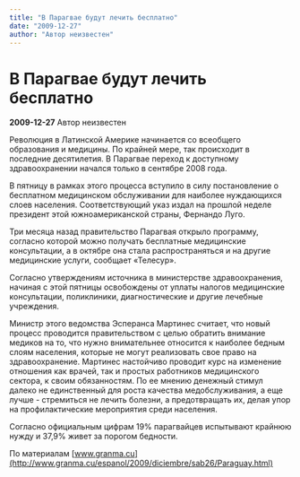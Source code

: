 ```yaml
---
title: "В Парагвае будут лечить бесплатно"
date: "2009-12-27"
author: "Автор неизвестен"
---
```


# В Парагвае будут лечить бесплатно

**2009-12-27** Автор неизвестен

Революция в Латинской Америке начинается со всеобщего образования и медицины. По крайней мере, так происходит в последние десятилетия. В Парагвае переход к доступному здравоохранении начался только в сентябре 2008 года.

В пятницу в рамках этого процесса вступило в силу постановление о бесплатном медицинском обслуживании для наиболее нуждающихся слоев населения. Соответствующий указ издал на прошлой неделе президент этой южноамериканской страны, Фернандо Луго.

Три месяца назад правительство Парагвая открыло программу, согласно которой можно получать бесплатные медицинские консультации, а в октябре она стала распространяться и на другие медицинские услуги, сообщает «Телесур».

Согласно утверждениям источника в министерстве здравоохранения, начиная с этой пятницы освобождены от уплаты налогов медицинские консультации, поликлиники, диагностические и другие лечебные учреждения.

Министр этого ведомства Эсперанса Мартинес считает, что новый процесс проводится правительством с целью обратить внимание медиков на то, что нужно внимательнее относится к наиболее бедным слоям населения, которые не могут реализовать свое право на здравоохранение. Мартинес настойчиво проводит курс на изменение отношения как врачей, так и простых работников медицинского сектора, к своим обязанностям. По ее мнению денежный стимул далеко не единственный для роста качества медобслуживания, а еще лучше - стремиться не лечить болезни, а предотвращать их, делая упор на профилактические мероприятия среди населения.

Согласно официальным цифрам 19% парагвайцев испытывают крайнюю нужду и 37,9% живет за порогом бедности.

По материалам [www.granma.cu](http://www.granma.cu/espanol/2009/diciembre/sab26/Paraguay.html)
